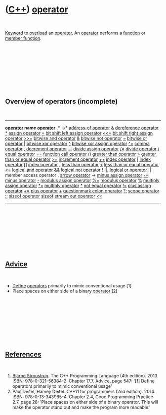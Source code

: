 



 

 

 

 

 

([C++](Cpp.md)) [operator](CppOperator.md)
============================================

 

[Keyword](CppKeyword.md) to [overload](CppOverload.md) an
[operator](CppOperator.md). An [operator](CppOperator.md) performs a
[function](CppFunction.md) or [member function](CppMemberFunction.md).

 

 

 

 

 

Overview of operators (incomplete)
----------------------------------

 

  ----------------------------------------------------------------------- -------------------------------------------------
  **[operator](CppOperator.md) name**                                    **[operator](CppOperator.md)**
                                                                          .\*
                                                                          -&gt;\*
  [address-of operator](CppOperatorAddressOf.md)                         [&](CppOperatorAddressOf.md)
  [dereference operator](CppOperatorDereference.md)                      [\*](CppOperatorDereference.md)
  [assign operator](CppOperatorAssign.md)                                [=](CppOperatorAssign.md)
  [bit shift left assign operator](CppOperatorBitShiftLeftAssign.md)     [&lt;&lt;=](CppOperatorBitShiftLeftAssign.md)
  [bit shift right assign operator](CppOperatorBitShiftRightAssign.md)   [&gt;&gt;=](CppOperatorBitShiftRightAssign.md)
  [bitwise and operator](CppOperatorBitwiseAnd.md)                       [&](CppOperatorBitwiseAnd.md)
  [bitwise not operator](CppOperatorBitwiseNot.md)                       [\~](CppOperatorBitwiseNot.md)
  [bitwise or operator](CppOperatorBitwiseOr.md)                         [|](CppOperatorBitwiseOr.md)
  [bitwise xor operator](CppOperatorBitwiseXor.md)                       [\^](CppOperatorBitwiseXor.md)
  [bitwise xor assign operator](CppOperatorBitwiseXorAssign.md)          [\^=](CppOperatorBitwiseXorAssign.md)
  [comma operator](CppOperatorComma.md)                                  [,](CppOperatorComma.md)
  [decrement operator](CppOperatorDecrement.md)                          [--](CppOperatorDecrement.md)
  [divide assign operator](CppOperatorDivideAssign.md)                   [/=](CppOperatorDivideAssign.md)
  [divide operator](CppOperatorDivide.md)                                [/](CppOperatorDivide.md)
  [equal operator](CppOperatorEqual.md)                                  [==](CppOperatorEqual.md)
  [function call operator](CppOperatorFunctionCall.md)                   [()](CppOperatorFunctionCall.md)
  [greater than operator](CppOperatorGreater.md)                         [&gt;](CppOperatorGreater.md)
  [greater than or equal operator](CppOperatorGreaterEqual.md)           [&gt;=](CppOperatorGreaterEqual.md)
  [increment operator](CppOperatorIncrement.md)                          [++](CppOperatorIncrement.md)
  [index operator](CppOperatorIndex.md)                                  [\[](CppOperatorIndex.md)
  [index operator](CppOperatorIndex.md)                                  [\[\]](CppOperatorIndex.md)
  [index operator](CppOperatorIndex.md)                                  [\]](CppOperatorIndex.md)
  [less than operator](CppOperatorLess.md)                               [&lt;](CppOperatorLess.md)
  [less than or equal operator](CppOperatorLessEqual.md)                 [&lt;=](CppOperatorLessEqual.md)
  [logical and operator](CppOperatorLogicalAnd.md)                       [&&](CppOperatorLogicalAnd.md)
  [logical not operator](CppOperatorLogicalNot.md)                       [!](CppOperatorLogicalNot.md)
  [||, logical or operator](CppOperatorLogicalOr.md)                     [||](CppOperatorLogicalOr.md)
  member access operator                                                  .
  [arrow operator](CppArrowOperator.md)                                  -&gt;
  [minus assign operator](CppOperatorMinusAssign.md)                     [-=](CppOperatorMinusAssign.md)
  [minus operator](CppOperatorMinus.md)                                  [-](CppOperatorMinus.md)
  [modulus assign operator](CppOperatorModulusAssign.md)                 [%=](CppOperatorModulusAssign.md)
  [modulus operator](CppOperatorModulus.md)                              [%](CppOperatorModulus.md)
  [multiply assign operator](CppOperatorMultiplyAssign.md)               [\*=](CppOperatorMultiplyAssign.md)
  [multiply operator](CppOperatorMultiply.md)                            [\*](CppOperatorMultiply.md)
  [not equal operator](CppOperatorNotEqual.md)                           [!=](CppOperatorNotEqual.md)
  [plus assign operator](CppOperatorPlusAssign.md)                       [+=](CppOperatorPlusAssign.md)
  [plus operator](CppOperatorPlus.md)                                    [+](CppOperatorPlus.md)
  [questionmark colon operator](CppOperatorQuestionmarkColon.md)         [?:](CppOperatorQuestionmarkColon.md)
  [scope operator](CppOperatorScope.md)                                  [::](CppOperatorScope.md)
  [sizeof operator](CppSizeof.md)                                        [sizeof](CppOperatorSizeof.md)
  [stream out operator](CppOperatorStreamOut.md)                         [&lt;&lt;](CppOperatorStreamOut.md)
  ----------------------------------------------------------------------- -------------------------------------------------

 

 

 

 

 

[Advice](CppAdvice.md)
-----------------------

 

-   [Define](CppDefinition.md) [operators](CppOperator.md) primarily
    to mimic conventional usage \[1\]
-   Place spaces on either side of a binary [operator](CppOperator.md)
    \[2\]

 

 

 

 

 

[References](CppReferences.md)
-------------------------------

 

1.  [Bjarne Stroustrup](CppBjarneStroustrup.md). The C++ Programming
    Language (4th edition). 2013. ISBN: 978-0-321-56384-2. Chapter 17.7.
    Advice, page 547: '\[1\] Define operators primarily to mimic
    conventional usage'
2.  Paul Deitel, Harvey Deitel. C++11 for programmers (2nd edition).
    2014. ISBN: 978-0-13-343985-4. Chapter 2.4, Good Programming
    Practice 2.7. page 28: 'Place spaces on either side of a
    binary operator. This will make the operator stand out and make the
    program more readable.'

 

 

 

 

 





 



